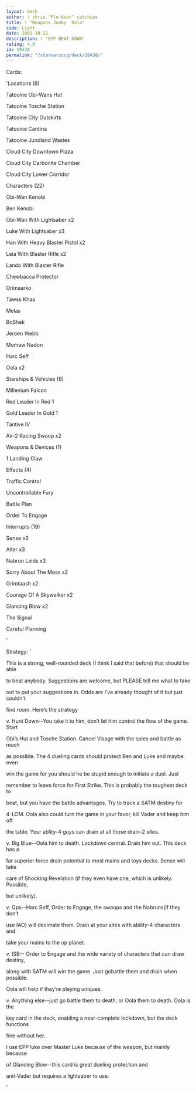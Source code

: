 ```yaml
---
layout: deck
author: ! chris "Plo-Koon" cutchins
title: ! "Weapons Junky  Oola"
side: Light
date: 2001-10-22
description: ! "EPP BEAT DOWN"
rating: 4.0
id: 19438
permalink: "/starwarsccg/deck/19438/"
---
```

Cards: 

'Locations (8)

Tatooine Obi-Wans Hut

Tatooine Tosche Station

Tatooine City Outskirts 

Tatooine Cantina

Tatooine Jundland Wastes

Cloud City Downtown Plaza

Cloud City Carbonite Chamber

Cloud City Lower Corridor



Characters (22)

Obi-Wan Kenobi

Ben Kenobi

Obi-Wan With Lightsaber x2

Luke With Lightsaber x3

Han With Heavy Blaster Pistol x2

Leia With Blaster Rifle x2

Lando With Blaster Rifle

Chewbacca Protector

Orimaarko

Tawss Khaa

Melas

BoShek

Jeroen Webb

Momaw Nadon

Harc Seff

Oola x2



Starships & Vehicles (6)

Millenium Falcon

Red Leader In Red 1

Gold Leader In Gold 1

Tantive IV

Air-2 Racing Swoop x2



Weapons & Devices (1)

1 Landing Claw



Effects (4)

Traffic Control

Uncontrollable Fury

Battle Plan

Order To Engage



Interrupts (19)

Sense x3

Alter x3

Nabrun Leids x3

Sorry About The Mess x2

Grimtaash x2

Courage Of A Skywalker x2

Glancing Blow x2

The Signal

Careful Planning

'

Strategy: '

This is a strong, well-rounded deck (I think I said that before) that should be able

to beat anybody. Suggestions are welcome, but PLEASE tell me what to take

out to put your suggestions in. Odds are I’ve already thought of it but just couldn’t

find room. Here’s the strategy


v. Hunt Down--You take it to him, don’t let him control the flow of the game. Start

Obi’s Hut and Tosche Station. Cancel Visage with the spies and battle as much

as possible. The 4 dueling cards should protect Ben and Luke and maybe even

win the game for you should he be stupid enough to initiate a duel. Just

remember to leave force for First Strike. This is probably the toughest deck to

beat, but you have the battle advantages. Try to track a SATM destiny for

4-LOM. Oola also could turn the game in your favor, kill Vader and keep him off

the table. Your ablity-4 guys can drain at all those drain-2 sites.


v. Big Blue--Oola him to death. Lockdown central. Drain him out. This deck has a

far superior force drain potential to most mains and toys decks. Sense will take

care of Shocking Revelation (if they even have one, which is unlikely. Possible,

but unlikely).


v. Ops--Harc Seff, Order to Engage, the swoops and the Nabruns(if they don’t

use IAO) will decimate them. Drain at your sites with ability-4 characters and

take your mains to the op planet.


v. ISB-- Order to Engage and the wide variety of characters that can draw destiny, 

along with SATM will win the game. Just gobattle them and drain when possible. 

Oola will help if they’re playing uniques.


v. Anything else--just go battle them to death, or Oola them to death. Oola is the

key card in the deck, enabling a near-complete lockdown, but the deck functions

fine without her.


I use EPP luke over Master Luke because of the weapon, but mainly because 

of Glancing Blow--this card is great dueling protection and 

anti-Vader but requires a lightsaber to use.

'
